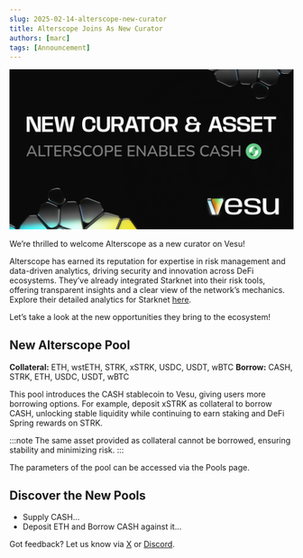 ```yaml
---
slug: 2025-02-14-alterscope-new-curator
title: Alterscope Joins As New Curator
authors: [marc]
tags: [Announcement]
---
```


![New Curator & Asset](alterscope-new-curator.png)

We’re thrilled to welcome Alterscope as a new curator on Vesu! 

Alterscope has earned its reputation for expertise in risk management and data-driven analytics, driving security and innovation across DeFi ecosystems. They’ve already integrated Starknet into their risk tools, offering transparent insights and a clear view of the network’s mechanics. Explore their detailed analytics for Starknet [here](https://app.alterscope.org/projects/starknet/layer2(zk)/chain#analytics).

Let’s take a look at the new opportunities they bring to the ecosystem!

## New Alterscope Pool
**Collateral:** ETH, wstETH, STRK, xSTRK, USDC, USDT, wBTC
**Borrow:** CASH, STRK, ETH, USDC, USDT, wBTC

This pool introduces the CASH stablecoin to Vesu, giving users more borrowing options. For example, deposit xSTRK as collateral to borrow CASH, unlocking stable liquidity while continuing to earn staking and DeFi Spring rewards on STRK.

:::note
The same asset provided as collateral cannot be borrowed, ensuring stability and minimizing risk.
:::

The parameters of the pool can be accessed via the Pools page.

## Discover the New Pools
- Supply CASH...
- Deposit ETH and Borrow CASH against it...

Got feedback? Let us know via [X](https://x.com/vesuxyz) or [Discord](https://discord.gg/kef7VwmG).
